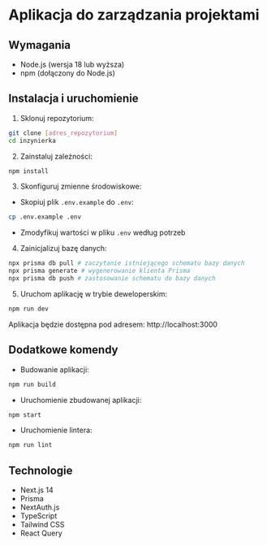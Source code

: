 # Aplikacja do zarządzania projektami

## Wymagania
- Node.js (wersja 18 lub wyższa)
- npm (dołączony do Node.js)

## Instalacja i uruchomienie

1. Sklonuj repozytorium:
```bash
git clone [adres_repozytorium]
cd inzynierka
```

2. Zainstaluj zależności:
```bash
npm install
```

3. Skonfiguruj zmienne środowiskowe:
- Skopiuj plik `.env.example` do `.env`:
```bash
cp .env.example .env
```
- Zmodyfikuj wartości w pliku `.env` według potrzeb

4. Zainicjalizuj bazę danych:
```bash
npx prisma db pull # zaczytanie istniejącego schematu bazy danych
npx prisma generate # wygenerowanie klienta Prisma
npx prisma db push # zastosowanie schematu do bazy danych
```

5. Uruchom aplikację w trybie deweloperskim:
```bash
npm run dev
```

Aplikacja będzie dostępna pod adresem: http://localhost:3000

## Dodatkowe komendy

- Budowanie aplikacji:
```bash
npm run build
```

- Uruchomienie zbudowanej aplikacji:
```bash
npm start
```

- Uruchomienie lintera:
```bash
npm run lint
```

## Technologie
- Next.js 14
- Prisma
- NextAuth.js
- TypeScript
- Tailwind CSS
- React Query 